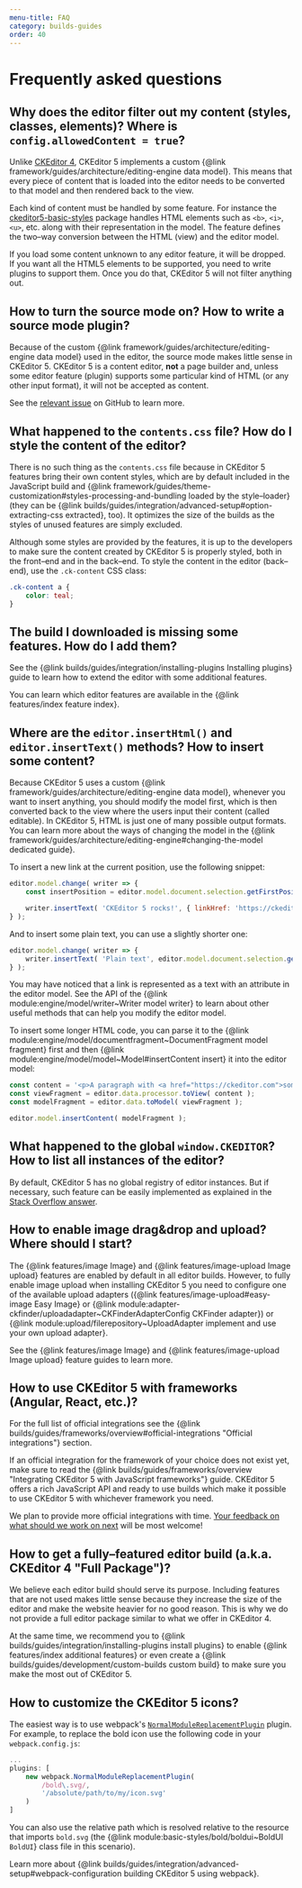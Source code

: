 ```yaml
---
menu-title: FAQ
category: builds-guides
order: 40
---
```


# Frequently asked questions

## Why does the editor filter out my content (styles, classes, elements)? Where is `config.allowedContent = true`?

Unlike [CKEditor 4](https://ckeditor.com/ckeditor-4/), CKEditor 5 implements a custom {@link framework/guides/architecture/editing-engine data model}. This means that every piece of content that is loaded into the editor needs to be converted to that model and then rendered back to the view.

Each kind of content must be handled by some feature. For instance the [ckeditor5-basic-styles](https://www.npmjs.com/package/@ckeditor/ckeditor5-basic-styles) package handles HTML elements such as `<b>`, `<i>`, `<u>`, etc. along with their representation in the model. The feature defines the two–way conversion between the HTML (view) and the editor model.

If you load some content unknown to any editor feature, it will be dropped. If you want all the HTML5 elements to be supported, you need to write plugins to support them. Once you do that, CKEditor 5 will not filter anything out.

## How to turn the source mode on? How to write a source mode plugin?

Because of the custom {@link framework/guides/architecture/editing-engine data model} used in the editor, the source mode makes little sense in CKEditor 5. CKEditor 5 is a content editor, **not** a page builder and, unless some editor feature (plugin) supports some particular kind of HTML (or any other input format), it will not be accepted as content.

See the [relevant issue](https://github.com/ckeditor/ckeditor5/issues/592) on GitHub to learn more.

## What happened to the `contents.css` file? How do I style the content of the editor?

There is no such thing as the `contents.css` file because in CKEditor 5 features bring their own content styles, which are by default included in the JavaScript build and {@link framework/guides/theme-customization#styles-processing-and-bundling loaded by the style–loader} (they can be {@link builds/guides/integration/advanced-setup#option-extracting-css extracted}, too). It optimizes the size of the builds as the styles of unused features are simply excluded.

Although some styles are provided by the features, it is up to the developers to make sure the content created by CKEditor 5 is properly styled, both in the front–end and in the back–end. To style the content in the editor (back–end), use the `.ck-content` CSS class:

```css
.ck-content a {
	color: teal;
}
```

## The build I downloaded is missing some features. How do I add them?

See the {@link builds/guides/integration/installing-plugins Installing plugins} guide to learn how to extend the editor with some additional features.

You can learn which editor features are available in the {@link features/index feature index}.

## Where are the `editor.insertHtml()` and `editor.insertText()` methods? How to insert some content?

Because CKEditor 5 uses a custom {@link framework/guides/architecture/editing-engine data model}, whenever you want to insert anything, you should modify the model first, which is then converted back to the view where the users input their content (called editable). In CKEditor 5, HTML is just one of many possible output formats. You can learn more about the ways of changing the model in the {@link framework/guides/architecture/editing-engine#changing-the-model dedicated guide}.

To insert a new link at the current position, use the following snippet:

```js
editor.model.change( writer => {
	const insertPosition = editor.model.document.selection.getFirstPosition();

	writer.insertText( 'CKEditor 5 rocks!', { linkHref: 'https://ckeditor.com/' }, insertPosition );
} );
```

And to insert some plain text, you can use a slightly shorter one:

```js
editor.model.change( writer => {
	writer.insertText( 'Plain text', editor.model.document.selection.getFirstPosition() );
} );
```

You may have noticed that a link is represented as a text with an attribute in the editor model. See the API of the {@link module:engine/model/writer~Writer model writer} to learn about other useful methods that can help you modify the editor model.

To insert some longer HTML code, you can parse it to the {@link module:engine/model/documentfragment~DocumentFragment model fragment} first and then {@link module:engine/model/model~Model#insertContent insert} it into the editor model:

```js
const content = '<p>A paragraph with <a href="https://ckeditor.com">some link</a>.';
const viewFragment = editor.data.processor.toView( content );
const modelFragment = editor.data.toModel( viewFragment );

editor.model.insertContent( modelFragment );
```

## What happened to the global `window.CKEDITOR`? How to list all instances of the editor?

By default, CKEditor 5 has no global registry of editor instances. But if necessary, such feature can be easily implemented as explained in the [Stack Overflow answer](https://stackoverflow.com/a/48682501/1485219).

## How to enable image drag&drop and upload? Where should I start?

The {@link features/image Image} and {@link features/image-upload Image upload} features are enabled by default in all editor builds. However, to fully enable image upload when installing CKEditor 5 you need to configure one of the available upload adapters ({@link features/image-upload#easy-image Easy Image} or {@link module:adapter-ckfinder/uploadadapter~CKFinderAdapterConfig CKFinder adapter}) or {@link module:upload/filerepository~UploadAdapter implement and use your own upload adapter}.

See the {@link features/image Image} and {@link features/image-upload Image upload} feature guides to learn more.

## How to use CKEditor 5 with frameworks (Angular, React, etc.)?

For the full list of official integrations see the {@link builds/guides/frameworks/overview#official-integrations "Official integrations"} section.

If an official integration for the framework of your choice does not exist yet, make sure to read the {@link builds/guides/frameworks/overview "Integrating CKEditor 5 with JavaScript frameworks"} guide. CKEditor 5 offers a rich JavaScript API and ready to use builds which make it possible to use CKEditor 5 with whichever framework you need.

We plan to provide more official integrations with time. [Your feedback on what should we work on next](https://github.com/ckeditor/ckeditor5/issues/1002) will be most welcome!

## How to get a fully–featured editor build (a.k.a. CKEditor 4 "Full Package")?

We believe each editor build should serve its purpose. Including features that are not used makes little sense because they increase the size of the editor and make the website heavier for no good reason. This is why we do not provide a full editor package similar to what we offer in CKEditor 4.

At the same time, we recommend you to {@link builds/guides/integration/installing-plugins install plugins} to enable {@link features/index additional features} or even create a {@link builds/guides/development/custom-builds custom build} to make sure you make the most out of CKEditor 5.

## How to customize the CKEditor 5 icons?

The easiest way is to use webpack's [`NormalModuleReplacementPlugin`](https://webpack.js.org/plugins/normal-module-replacement-plugin/) plugin. For example, to replace the bold icon use the following code in your `webpack.config.js`:

```js
...
plugins: [
	new webpack.NormalModuleReplacementPlugin(
		/bold\.svg/,
		'/absolute/path/to/my/icon.svg'
	)
]
```

You can also use the relative path which is resolved relative to the resource that imports `bold.svg` (the {@link module:basic-styles/bold/boldui~BoldUI `BoldUI`} class file in this scenario).

Learn more about {@link builds/guides/integration/advanced-setup#webpack-configuration building CKEditor 5 using webpack}.
